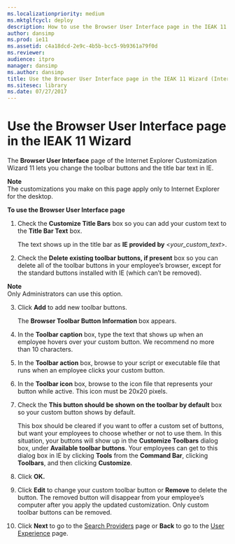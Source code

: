 ```yaml
---
ms.localizationpriority: medium
ms.mktglfcycl: deploy
description: How to use the Browser User Interface page in the IEAK 11 Customization Wizard to change the toolbar buttons and the title bar.
author: dansimp
ms.prod: ie11
ms.assetid: c4a18dcd-2e9c-4b5b-bcc5-9b9361a79f0d
ms.reviewer:
audience: itpro
manager: dansimp
ms.author: dansimp
title: Use the Browser User Interface page in the IEAK 11 Wizard (Internet Explorer Administration Kit 11 for IT Pros)
ms.sitesec: library
ms.date: 07/27/2017
---
```



# Use the Browser User Interface page in the IEAK 11 Wizard
The **Browser User Interface** page of the Internet Explorer Customization Wizard 11 lets you change the toolbar buttons and the title bar text in IE.

**Note**<br>The customizations you make on this page apply only to Internet Explorer for the desktop.

 **To use the Browser User Interface page**

1.  Check the **Customize Title Bars** box so you can add your custom text to the **Title Bar Text** box.<p>
The text shows up in the title bar as **IE provided by** &lt;*your_custom_text*&gt;.

2.  Check the **Delete existing toolbar buttons, if present** box so you can delete all of the toolbar buttons in your employee’s browser, except for the standard buttons installed with IE (which can’t be removed).

**Note**<br>Only Administrators can use this option.

3. Click **Add** to add new toolbar buttons.<p>
   The **Browser Toolbar Button Information** box appears.

4. In the **Toolbar caption** box, type the text that shows up when an employee hovers over your custom button. We recommend no more than 10 characters.

5. In the **Toolbar action** box, browse to your script or executable file that runs when an employee clicks your custom button.

6. In the **Toolbar icon** box, browse to the icon file that represents your button while active. This icon must be 20x20 pixels.

7. Check the **This button should be shown on the toolbar by default** box so your custom button shows by default.<p>
   This box should be cleared if you want to offer a custom set of buttons, but want your employees to choose whether or not to use them. In this situation, your buttons will show up in the **Customize Toolbars** dialog box, under **Available toolbar buttons**. Your employees can get to this dialog box in IE by clicking **Tools** from the **Command Bar**, clicking **Toolbars**, and then clicking **Customize**.

8. Click **OK.**

9. Click **Edit** to change your custom toolbar button or **Remove** to delete the button. The removed button will disappear from your employee’s computer after you apply the updated customization. Only custom toolbar buttons can be removed.

10. Click **Next** to go to the [Search Providers](search-providers-ieak11-wizard.md) page or **Back** to go to the [User Experience](user-experience-ieak11-wizard.md) page.









